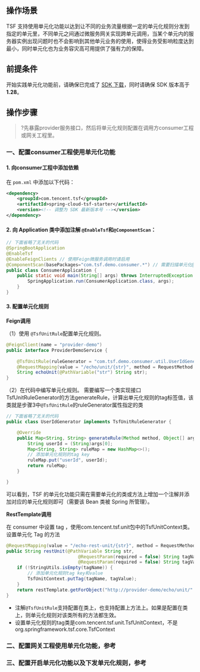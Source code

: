 ## 操作场景
TSF 支持使用单元化功能以达到让不同的业务流量根据一定的单元化规则分发到指定的单元里，不同单元之间通过微服务网关实现跨单元调用，当某个单元内的服务器实例出现问题时也不会影响到其他单元业务的使用，使得业务受影响粒度达到最小，同时单元化也为业务容灾高可用提供了强有力的保障。

## 前提条件
开始实践单元化功能前，请确保已完成了 [SDK 下载](https://cloud.tencent.com/document/product/649/20231)，同时请确保 SDK 版本高于**1.28**。

## 操作步骤
>?先暴露provider服务接口，然后将单元化规则配置在调用方consumer工程或网关工程里。

### 一、配置consumer工程使用单元化功能
#### 1. 向consumer工程中添加依赖
在 `pom.xml` 中添加以下代码：
```xml
<dependency>
    <groupId>com.tencent.tsf</groupId>
    <artifactId>spring-cloud-tsf-starter</artifactId>
    <version><!-- 调整为 SDK 最新版本号 --></version> 
</dependency>
```
#### 2. 向 Application 类中添加注解 `@EnableTsf`和`@ComponentScan`：
```java
// 下面省略了无关的代码
@SpringBootApplication
@EnableTsf
@EnableFeignClients // 使用Feign微服务调用时请启用
@ComponentScan(basePackages="com.tsf.demo.consumer.*") // 需要扫描单元化@TsfUnitRule注解所在的包
public class ConsumerApplication {
    public static void main(String[] args) throws InterruptedException {
        SpringApplication.run(ConsumerApplication.class, args);
    }
}
```
#### 3. 配置单元化规则
**Feign调用**

（1）使用 `@TsfUnitRule`配置单元化规则。
```java
@FeignClient(name = "provider-demo")
public interface ProviderDemoService {
    
    @TsfUnitRule(ruleGenerator = "com.tsf.demo.consumer.util.UserIdGenerator")
    @RequestMapping(value = "/echo/unit/{str}", method = RequestMethod.GET)
    String echoUnit(@PathVariable("str") String str);
}
```
（2）在代码中编写单元化规则。
需要编写一个类实现接口TsfUnitRuleGenerator的方法generateRule，计算出单元化规则的tag标签值，该类就是步骤3中`@TsfUnitRule`的ruleGenerator属性指定的类
```java
// 下面省略了无关的代码
public class UserIdGenerator implements TsfUnitRuleGenerator {

    @Override
    public Map<String, String> generateRule(Method method, Object[] args) {
        String userId = (String)args[0];
        Map<String, String> ruleMap = new HashMap<>();
        // 添加单元化规则的tag key
        ruleMap.put("userId", userId);
        return ruleMap;
    }

}
```
可以看到，TSF 的单元化功能只需在需要单元化的类或方法上增加一个注解并添加对应的单元化规则即可（需要该 Bean 类被 Spring 所管理）。

**RestTemplate调用**

在 consumer 中设置 tag ，使用com.tencent.tsf.unit包中的TsfUnitContext类。设置单元化 Tag 的方法
```java
@RequestMapping(value = "/echo-rest-unit/{str}", method = RequestMethod.GET)
public String restUnit(@PathVariable String str,
                           @RequestParam(required = false) String tagName,
                           @RequestParam(required = false) String tagValue) {
    if (!StringUtils.isEmpty(tagName)) {
        // 添加单元化规则tag key和value
        TsfUnitContext.putTag(tagName, tagValue);
    }
    return restTemplate.getForObject("http://provider-demo/echo/unit/" + str, String.class);
}
```

- 注解`@TsfUnitRule`支持配置在类上，也支持配置上方法上。如果是配置在类上，则单元化规则对该类所有的方法都生效。
- 设置单元化规则的tag类是com.tencent.tsf.unit.TsfUnitContext，不是org.springframework.tsf.core.TsfContext

### 二、配置网关工程使用单元化功能，参考
### 三、配置开启单元化功能以及下发单元化规则，参考
